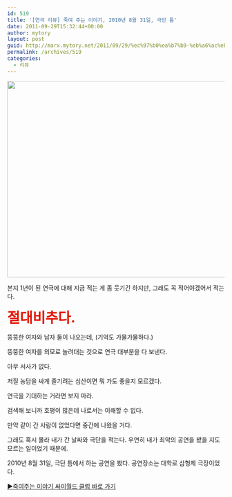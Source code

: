 ```yaml
---
id: 519
title: '[연극 리뷰] 죽여 주는 이야기, 2010년 8월 31일, 극단 틈'
date: 2011-09-29T15:32:44+00:00
author: mytory
layout: post
guid: http://marx.mytory.net/2011/09/29/%ec%97%b0%ea%b7%b9-%eb%a6%ac%eb%b7%b0-%ec%a3%bd%ec%97%ac-%ec%a3%bc%eb%8a%94-%ec%9d%b4%ec%95%bc%ea%b8%b0-2010%eb%85%84-8%ec%9b%94-31%ec%9d%bc-%ea%b7%b9%eb%8b%a8-%ed%8b%88/
permalink: /archives/519
categories:
  - 리뷰
---
```

<img src="http://marx.mytory.net/wp-content/uploads/1/cfile9.uf.1323EF3F4E848EE4280A57.jpg" class="aligncenter" width="610" height="455" alt="" filename="IMG_5600.jpg" filemime="image/jpeg" />

본지 1년이 된 연극에 대해 지금 적는 게 좀 웃기긴 하지만, 그래도 꼭 적어야겠어서 적는다.

**<font class="Apple-style-span" color="#e31600"><span style="font-size: 24pt; ">절대비추다.</span></font>**

뚱뚱한 여자와 남자 둘이 나오는데, (기억도 가물가물하다.)&nbsp;

뚱뚱한 여자를 외모로 놀려대는 것으로 연극 대부분을 다 보낸다.

아무 서사가 없다.

저질 농담을 싸게 즐기려는 심산이면 뭐 가도 좋을지 모르겠다.

연극을 기대하는 거라면 보지 마라.

검색해 보니까 호평이 많은데 나로서는 이해할 수 없다.

만약 같이 간 사람이 없었다면 중간에 나왔을 거다.

그래도 혹시 몰라 내가 간 날짜와 극단을 적는다. 우연히 내가 최악의 공연을 봤을 지도 모르는 일이었기 때문에.

2010년 8월 31일, 극단 틈에서 하는 공연을 봤다. 공연장소는 대학로 삼형제 극장이었다.

<a href="http://club.cyworld.com/ClubV1/Home.cy/51437300" target="_blank" title="[http://club.cyworld.com/ClubV1/Home.cy/51437300]로 이동합니다.">▶죽여주는 이야기 싸이월드 클럽 바로 가기</a>
